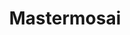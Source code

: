 ---
title: Mastermosai
description: Mastermosai is an open source learning platform made with react libarary docusaurus. 
link: "https://mastermosai.netlify.app/"
imagePath: "/projects/mastermosai.gif"

---